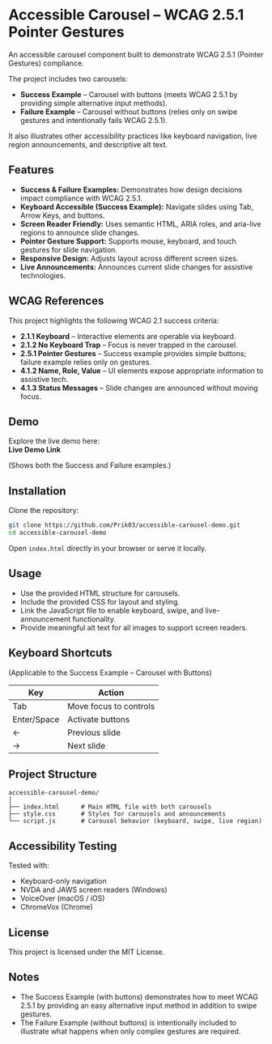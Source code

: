 # Accessible Carousel – WCAG 2.5.1 Pointer Gestures

An accessible carousel component built to demonstrate WCAG 2.5.1 (Pointer Gestures) compliance.

The project includes two carousels:

- **Success Example** – Carousel with buttons (meets WCAG 2.5.1 by providing simple alternative input methods).
- **Failure Example** – Carousel without buttons (relies only on swipe gestures and intentionally fails WCAG 2.5.1).

It also illustrates other accessibility practices like keyboard navigation, live region announcements, and descriptive alt text.

## Features

- **Success & Failure Examples:** Demonstrates how design decisions impact compliance with WCAG 2.5.1.
- **Keyboard Accessible (Success Example):** Navigate slides using Tab, Arrow Keys, and buttons.
- **Screen Reader Friendly:** Uses semantic HTML, ARIA roles, and aria-live regions to announce slide changes.
- **Pointer Gesture Support:** Supports mouse, keyboard, and touch gestures for slide navigation.
- **Responsive Design:** Adjusts layout across different screen sizes.
- **Live Announcements:** Announces current slide changes for assistive technologies.

## WCAG References

This project highlights the following WCAG 2.1 success criteria:

- **2.1.1 Keyboard** – Interactive elements are operable via keyboard.
- **2.1.2 No Keyboard Trap** – Focus is never trapped in the carousel.
- **2.5.1 Pointer Gestures** – Success example provides simple buttons; failure example relies only on gestures.
- **4.1.2 Name, Role, Value** – UI elements expose appropriate information to assistive tech.
- **4.1.3 Status Messages** – Slide changes are announced without moving focus.

## Demo

Explore the live demo here:  
**Live Demo Link**

(Shows both the Success and Failure examples.)

## Installation

Clone the repository:

```bash
git clone https://github.com/Prik03/accessible-carousel-demo.git
cd accessible-carousel-demo
```

Open `index.html` directly in your browser or serve it locally.

## Usage

- Use the provided HTML structure for carousels.
- Include the provided CSS for layout and styling.
- Link the JavaScript file to enable keyboard, swipe, and live-announcement functionality.
- Provide meaningful alt text for all images to support screen readers.

## Keyboard Shortcuts

(Applicable to the Success Example – Carousel with Buttons)

| Key         | Action                 |
| ----------- | ---------------------- |
| Tab         | Move focus to controls |
| Enter/Space | Activate buttons       |
| ←           | Previous slide         |
| →           | Next slide             |

## Project Structure

```
accessible-carousel-demo/
│
├── index.html      # Main HTML file with both carousels
├── style.css       # Styles for carousels and announcements
└── script.js       # Carousel behavior (keyboard, swipe, live region)
```

## Accessibility Testing

Tested with:

- Keyboard-only navigation
- NVDA and JAWS screen readers (Windows)
- VoiceOver (macOS / iOS)
- ChromeVox (Chrome)

## License

This project is licensed under the MIT License.

## Notes

- The Success Example (with buttons) demonstrates how to meet WCAG 2.5.1 by providing an easy alternative input method in addition to swipe gestures.
- The Failure Example (without buttons) is intentionally included to illustrate what happens when only complex gestures are required.
